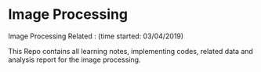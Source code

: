 # Image Processing
Image Processing Related : (time started: 03/04/2019) 


This Repo contains all learning notes, implementing codes, related data and analysis report for the image processing. 
